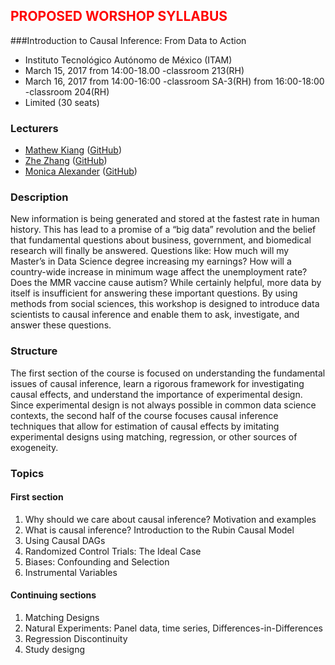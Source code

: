 ## <span style="color:red">PROPOSED WORSHOP SYLLABUS </span>

###Introduction to Causal Inference: From Data to Action
- Instituto Tecnológico Autónomo de México (ITAM)
- March 15, 2017 from 14:00-18.00 -classroom 213(RH)
- March 16, 2017 from 14:00-16:00 -classroom SA-3(RH)
		 from 16:00-18:00 -classroom 204(RH)
- Limited (30 seats) 

### Lecturers
- [Mathew Kiang](https://mathewkiang.com) ([GitHub](https://github.com/mkiang))
- [Zhe Zhang](http://aboutzhe.com) ([GitHub](https://github.com/writezhe))
- [Monica Alexander](http://monicaalexander.com) ([GitHub](https://github.com/MJAlexander))

### Description
New information is being generated and stored at the fastest rate in human history. This has lead to a promise of a “big data” revolution and the belief that fundamental questions about business, government, and biomedical research will finally be answered. Questions like: How much will my Master’s in Data Science degree increasing my earnings? How will a country-wide increase in minimum wage affect the unemployment rate? Does the MMR vaccine cause autism? While certainly helpful, more data by itself is insufficient for answering these important questions. By using methods from social sciences, this workshop is designed to introduce data scientists to causal inference and enable them to ask, investigate, and answer these questions.

### Structure
The first section of the course is focused on understanding the fundamental issues of causal inference, learn a rigorous framework for investigating causal effects, and understand the importance of experimental design. Since experimental design is not always possible in common data science contexts, the second half of the course focuses causal inference techniques that allow for estimation of causal effects by imitating experimental designs using matching, regression, or other sources of exogeneity.

### Topics
#### First section
1. Why should we care about causal inference? Motivation and examples
1. What is causal inference? Introduction to the Rubin Causal Model
2. Using Causal DAGs
1. Randomized Control Trials: The Ideal Case
2. Biases: Confounding and Selection
1. Instrumental Variables

#### Continuing sections
1. Matching Designs
1. Natural Experiments: Panel data, time series, Differences-in-Differences
1. Regression Discontinuity
2. Study designg

